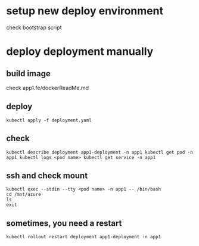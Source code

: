# setup new deploy environment
check bootstrap script

# deploy deployment manually
## build image
check app1.fe/dockerReadMe.md

## deploy
`kubectl apply -f deployment.yaml`

## check
`
kubectl describe deployment app1-deployment -n app1
kubectl get pod -n app1
kubectl logs <pod name>
kubectl get service -n app1
`

## ssh and check mount
```
kubectl exec --stdin --tty <pod name> -n app1 -- /bin/bash
cd /mnt/azure
ls
exit
```

## sometimes, you need a restart
`kubectl rollout restart deployment app1-deployment -n app1`